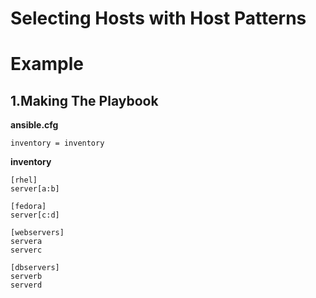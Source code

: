 # Selecting Hosts with Host Patterns
# Example
## 1.Making The Playbook
**ansible.cfg**
```
inventory = inventory
```

**inventory**
```
[rhel]
server[a:b]

[fedora]
server[c:d]

[webservers]
servera
serverc

[dbservers]
serverb
serverd
```

